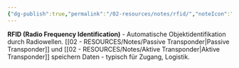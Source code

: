 ```yaml
---
{"dg-publish":true,"permalink":"/02-resources/notes/rfid/","noteIcon":"","updated":"2025-09-10T16:28:55.000+02:00"}
---
```



**RFID (Radio Frequency Identification)** - Automatische Objektidentifikation durch Radiowellen.
[[02 - RESOURCES/Notes/Passive Transponder\|Passive Transponder]] und [[02 - RESOURCES/Notes/Aktive Transponder\|Aktive Transponder]] speichern Daten - typisch für Zugang, Logistik.